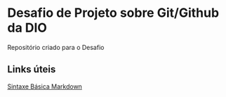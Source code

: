 # Desafio de Projeto sobre Git/Github da DIO
Repositório criado para o Desafio

## Links úteis
[Sintaxe Básica Markdown](https://www.markdownguide.org/)
